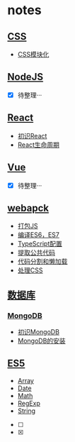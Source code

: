 # notes

## [CSS](./CSS)

- [CSS模块化](./CSS/CSS模块化.md)


## [NodeJS](./NodeJS)
- [x] 待整理···


## [React](./react)
- [初识React](./react/react.md)
- [React生命周期](./react/react生命周期.md)



## [Vue](./Vue)
- [x] 待整理···


## [webapck](./webpack学习笔记)

- [打包JS](./webpack学习笔记/3-2-打包js/打包JS.md)
- [编译ES6，ES7](./webpack学习笔记/3-3-编译ES6-7/编译ES6-7.md)
- [TypeScript配置](./webpack学习笔记/3-4-TypeScript配置/Typescript配置.md)
- [提取公共代码](./webpack学习笔记/3-5提取公共代码/提取公共代码.md)
- [代码分割和懒加载](./webpack学习笔记/3-6代码分割和懒加载/代码分割和懒加载.md)
- [处理CSS](./webpack学习笔记/3-9处理CSS/处理CSS.md)


## [数据库](./数据库)
### [MongoDB](./数据库/MongoDB)

- [初识MongoDB](./数据库/MongoDB/初识MongoDB.md)
- [MongoDB的安装](./数据库/MongoDB/MongoDB的安装.md)



## [ES5](./ES5)
- [Array](./ES5/Array.md)
- [Date](./ES5/Date.md)
- [Math](./ES5/Math.md)
- [RegExp](./ES5/RegExp.md)
- [String](./ES5/String.md)



- [ ] 
- [x] 